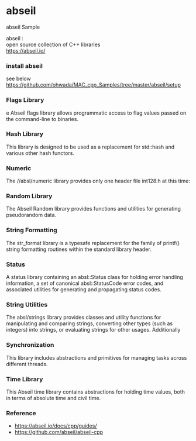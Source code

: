 abseil
===============

abseil Sample <br/>

abseil : <br/>
open source collection of C++ libraries <br/>
https://abseil.io/ <br/>


###  install abseil
see below <br/>
https://github.com/ohwada/MAC_cpp_Samples/tree/master/abseil/setup <br/>


### Flags Library 
e Abseil flags library allows programmatic access to flag values passed on the command-line to binaries. 


### Hash Library 
This library is designed to be used as a replacement for std::hash and various other hash functors. <br/>


### Numeric
The //absl/numeric library provides only one header file int128.h at this time: <br/>


### Random Library
The Abseil Random library provides functions and utilities for generating pseudorandom data.<br/>

### String Formatting
The str_format library is a typesafe replacement for the family of printf() string formatting routines within the <cstdio> standard library header.  <br/>

### Status 
A status library containing an absl::Status class for holding error handling information, a set of canonical absl::StatusCode error codes, and associated utilities for generating and propagating status codes. <br/>



### String Utilities
The absl/strings library provides classes and utility functions for manipulating and comparing strings, converting other types (such as integers) into strings, or evaluating strings for other usages. Additionally <br/>


### Synchronization
This library includes abstractions and primitives for managing tasks across different threads. <br/>

### Time Library
This Abseil time library contains abstractions for holding time values, both in terms of absolute time and civil time. <br/>

### Reference <br/>
- https://abseil.io/docs/cpp/guides/
- https://github.com/abseil/abseil-cpp

